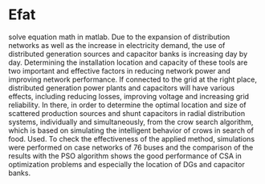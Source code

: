 # Efat
solve equation math in matlab.
Due to the expansion of distribution networks as well as the increase in electricity demand, 
the use of distributed generation sources and capacitor banks is increasing day by day. Determining the installation location and capacity of these tools are two important and effective factors in reducing network power and improving network performance. 
If connected to the grid at the right place, distributed generation power plants and capacitors will have various effects,
including reducing losses, improving voltage and increasing grid reliability. 
In there, in order to determine the optimal location and size of scattered production sources and shunt capacitors in radial distribution systems, 
individually and simultaneously, from the crow search algorithm, which is based on simulating the intelligent behavior of crows in search of food. Used.
To check the effectiveness of the applied method, simulations were performed on case networks of 76 buses and the comparison of the results with the PSO algorithm shows the good performance of CSA in optimization problems and especially the location of DGs and capacitor banks.
